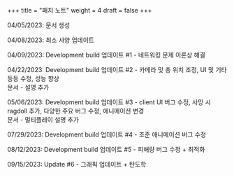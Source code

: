 +++
title = "패치 노트"
weight = 4
draft = false
+++

04/05/2023: 문서 생성    
    
04/08/2023: 최소 사양 업데이트    
    
04/09/2023: Development build 업데이트 #1 - 네트워킹 문제 이론상 해결     
     
04/22/2023: Development build 업데이트 #2 - 카메라 및 총 위치 조정, UI 및 기타 등등 수정, 성능 향상     
문서 - 설명 추가      
     
05/06/2023: Development build 업데이트 #3 - client UI 버그 수정, 사망 시 ragdoll 추가, 다양한 주요 버그 수정, 애니메이션 변경    
문서 - 멀티플레이 설명 추가
     
07/29/2023: Development build 업데이트 #4 - 조준 애니메이션 버그 수정
     
08/12/2023: Development build 업데이트 #5 - 피해량 버그 수정 + 최적화    
    
09/15/2023: Update #6 - 그래픽 업데이트 + 탄도학